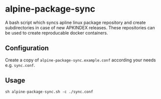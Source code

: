 # alpine-package-sync
A bash script which syncs apline linux package repository and create subdirectories in case of new APKINDEX releases.
These repositories can be used to create reproducable docker containers.

## Configuration
Create a copy of `alpine-package-sync.example.conf` according your needs e.g. `sync.conf`.

## Usage
`sh alpine-package-sync.sh -c ./sync.conf` 
